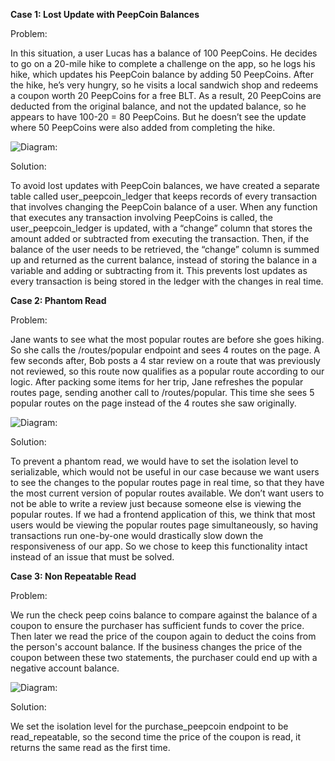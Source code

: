 **Case 1: Lost Update with PeepCoin Balances**

Problem:

In this situation, a user Lucas has a balance of 100 PeepCoins. 
He decides to go on a 20-mile hike to complete a challenge on the app, so he logs his hike, 
which updates his PeepCoin balance by adding 50 PeepCoins. After the hike, he’s very hungry, so he visits a 
local sandwich shop and redeems a coupon worth 20 PeepCoins for a free BLT. As a result, 20 PeepCoins are deducted 
from the original balance, and not the updated balance, so he appears to have 100-20 = 80 PeepCoins. 
But he doesn’t see the update where 50 PeepCoins were also added from completing the hike. 

![Diagram:](https://github.com/n-shinde/PeakPeeps/assets/104091934/e576b0d7-f65a-48c8-837e-5958bd0130a9)

Solution:

To avoid lost updates with PeepCoin balances, we have created a separate table called user_peepcoin_ledger that keeps records of every transaction that involves changing the PeepCoin balance of a user. When any function that executes any transaction involving PeepCoins is called, the user_peepcoin_ledger is updated, with a “change” column that stores the amount added or subtracted from executing the transaction. Then, if the balance of the user needs to be retrieved, the “change” column is summed up and returned as the current balance, instead of storing the balance in a variable and adding or subtracting from it. This prevents lost updates as every transaction is being stored in the ledger with the changes in real time. 

**Case 2: Phantom Read**

Problem:

Jane wants to see what the most popular routes are before she goes hiking. So she calls the /routes/popular endpoint and sees 4 routes on the page. A few seconds after, Bob posts a 4 star review on a route that was previously not reviewed, so this route now qualifies as a popular route according to our logic. After packing some items for her trip, Jane refreshes the popular routes page, sending another call to /routes/popular. This time she sees 5 popular routes on the page instead of the 4 routes she saw originally.

![Diagram:](https://github.com/n-shinde/PeakPeeps/assets/104091934/4b66759a-b791-4a50-97c7-7e41a0f6a9a3)

Solution:

To prevent a phantom read, we would have to set the isolation level to serializable, which would not be useful in our case because we want users to see the changes to the popular routes page in real time, so that they have the most current version of popular routes available. We don’t want users to not be able to write a review just because someone else is viewing the popular routes. If we had a frontend application of this, we think that most users would be viewing the popular routes page simultaneously, so having transactions run one-by-one would drastically slow down the responsiveness of our app. So we chose to keep this functionality intact instead of an issue that must be solved.

**Case 3: Non Repeatable Read**

Problem:

We run the check peep coins balance to compare against the balance of a coupon to ensure the purchaser has sufficient funds to cover the price. Then later we read the price of the coupon again to deduct the coins from the person's account balance. If the business changes the price of the coupon between these two statements, the purchaser could end up with a negative account balance.

![Diagram:](https://github.com/n-shinde/PeakPeeps/assets/104091934/6e3140c2-8c29-4e81-9e93-f018c01e2c4b)


Solution:

We set the isolation level for the purchase_peepcoin endpoint to be read_repeatable, so the second time the price of the coupon is read, it returns the  same read as the first time.

